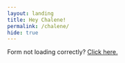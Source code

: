 ```yaml
---
layout: landing
title: Hey Chalene!
permalink: /chalene/
hide: true
---
```


<script type="text/javascript" src="https://secure.jotform.us/jsform/52635325914153"></script>

<p>Form not loading correctly? <a href="https://www.surveymonkey.com/r/87YV9MW">Click here.</a></p>
